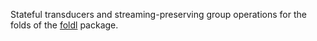 Stateful transducers and streaming-preserving group operations for the folds of
the [foldl](http://hackage.haskell.org/package/foldl) package.
